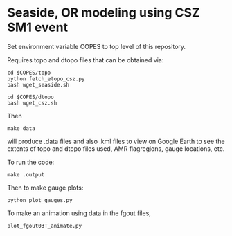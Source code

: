 
# Seaside, OR modeling using CSZ SM1 event

Set environment variable COPES to top level of this repository.

Requires topo and dtopo files that can be obtained via:

    cd $COPES/topo
    python fetch_etopo_csz.py
    bash wget_seaside.sh

    cd $COPES/dtopo
    bash wget_csz.sh

Then

    make data

will produce .data files and also .kml files to view on Google Earth to see
the extents of topo and dtopo files used, AMR flagregions, gauge locations, etc.

To run the code:

    make .output

Then to make gauge plots:

    python plot_gauges.py

To make an animation using data in the fgout files,

    plot_fgout03T_animate.py

